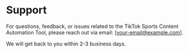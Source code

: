 
# Support

For questions, feedback, or issues related to the TikTok Sports Content Automation Tool, please reach out via email: [your-email@example.com].

We will get back to you within 2-3 business days.
